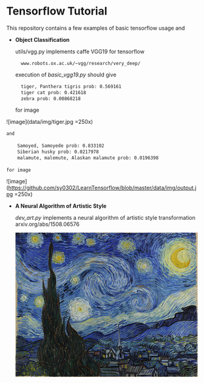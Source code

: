 # Tensorflow Tutorial

This repository contains a few examples of basic tensorflow usage and

- **Object Classification**

	utils/vgg.py implements caffe VGG19 for tensorflow

		www.robots.ox.ac.uk/~vgg/research/very_deep/

	execution of *basic_vgg19.py* should give

		tiger, Panthera tigris prob: 0.569161
		tiger cat prob: 0.421618
		zebra prob: 0.00868218

	for image

![image](data/img/tiger.jpg =250x)

	and

		Samoyed, Samoyede prob: 0.833102
		Siberian husky prob: 0.0217978
		malamute, malemute, Alaskan malamute prob: 0.0196398
	
	for image

![image](https://github.com/sy0302/LearnTensorflow/blob/master/data/img/output.jpg =250x)

- **A Neural Algorithm of Artistic Style**

	*dev_art.py* implements a neural algorithm of artistic style transformation
		arxiv.org/abs/1508.06576

	![image](data/img/art1.jpg?raw=true)
